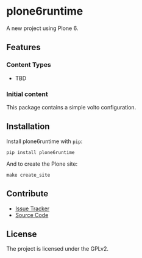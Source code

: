 # plone6runtime

A new project using Plone 6.

## Features

### Content Types

- TBD

### Initial content

This package contains a simple volto configuration.

Installation
------------

Install plone6runtime with `pip`:

```shell
pip install plone6runtime
```
And to create the Plone site:

```shell
make create_site
```

## Contribute

- [Issue Tracker](https://github.com/joemedicis/plone6runtime/issues)
- [Source Code](https://github.com/joemedicis/plone6runtime/)

## License

The project is licensed under the GPLv2.
